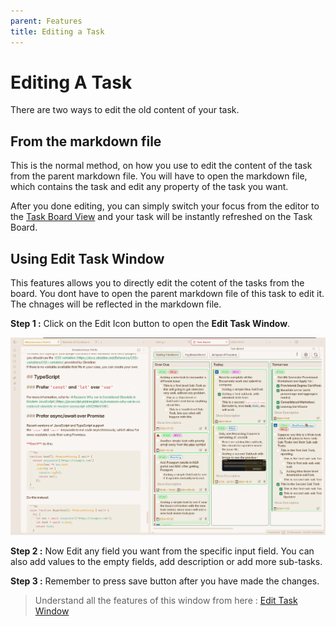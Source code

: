 ```yaml
---
parent: Features
title: Editing a Task
---
```


# Editing A Task

There are two ways to edit the old content of your task.

## From the markdown file

This is the normal method, on how you use to edit the content of the task from the parent markdown file. You will have to open the markdown file, which contains the task and edit any property of the task you want.

After you done editing, you can simply switch your focus from the editor to the [Task Board View](../Components/Task_Board_Pane.md) and your task will be instantly refreshed on the Task Board.

## Using Edit Task Window

This features allows you to directly edit the cotent of the tasks from the board. You dont have to open the parent markdown file of this task to edit it. The chnages will be reflected in the markdown file.

**Step 1 :** Click on the Edit Icon button to open the **Edit Task Window**.

![Editing Task Panel](../../assets/EditTaskWindow.gif)

**Step 2 :** Now Edit any field you want from the specific input field. You can also add values to the empty fields, add description or add more sub-tasks.

**Step 3 :** Remember to press save button after you have made the changes.

> Understand all the features of this window from here : [Edit Task Window](../Components/EditTaskWindow.md)
